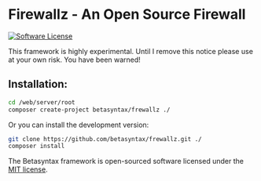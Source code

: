 # Firewallz - An Open Source Firewall
[![Software License](https://img.shields.io/badge/license-MIT-brightgreen.svg?style=flat-square)](LICENSE.md)
<!-- [![Build Status](https://img.shields.io/travis/betasyntax/framework/master.svg?style=flat-square)](https://travis-ci.org/betasyntax/framework) -->

This framework is highly experimental. Until I remove this notice please use at your own risk. You have been warned!

## Installation:
```bash
cd /web/server/root
composer create-project betasyntax/frewallz ./
```
Or  you can install the development version:
```bash
git clone https://github.com/betasyntax/frewallz.git ./
composer install
```

The Betasyntax framework is open-sourced software licensed under the [MIT license](http://opensource.org/licenses/MIT).
